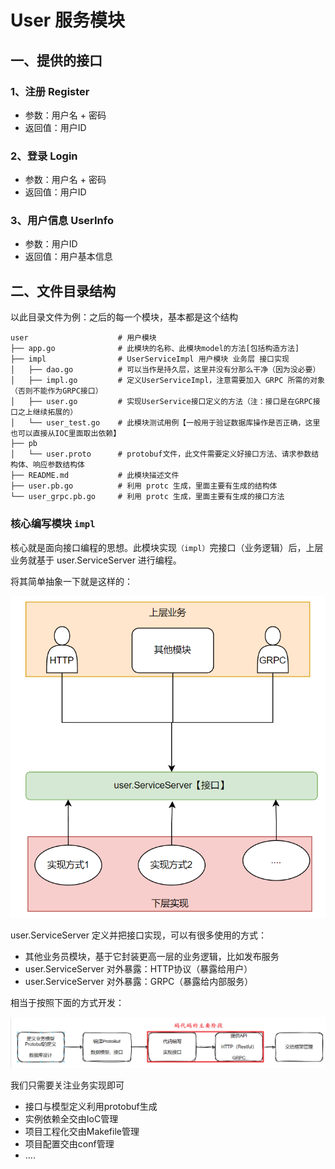 # User 服务模块

## 一、提供的接口
### 1、注册 Register
* 参数：用户名 + 密码
* 返回值：用户ID

### 2、登录 Login
* 参数：用户名 + 密码
* 返回值：用户ID


### 3、用户信息 UserInfo
* 参数：用户ID
* 返回值：用户基本信息


## 二、文件目录结构

以此目录文件为例：之后的每一个模块，基本都是这个结构

```
user                    # 用户模块
├── app.go              # 此模块的名称、此模块model的方法[包括构造方法]
├── impl                # UserServiceImpl 用户模块 业务层 接口实现
│   ├── dao.go          # 可以当作是持久层，这里并没有分那么干净（因为没必要）
│   ├── impl.go         # 定义UserServiceImpl，注意需要加入 GRPC 所需的对象（否则不能作为GRPC接口）
│   ├── user.go         # 实现UserService接口定义的方法（注：接口是在GRPC接口之上继续拓展的）
│   └── user_test.go    # 此模块测试用例【一般用于验证数据库操作是否正确，这里也可以直接从IOC里面取出依赖】
├── pb                  
│   └── user.proto      # protobuf文件，此文件需要定义好接口方法、请求参数结构体、响应参数结构体
├── README.md           # 此模块描述文件
├── user.pb.go          # 利用 protc 生成，里面主要有生成的结构体
└── user_grpc.pb.go     # 利用 protc 生成，里面主要有生成的接口方法
```

### 核心编写模块 `impl`

核心就是面向接口编程的思想。此模块实现`（impl）`完接口（业务逻辑）后，上层业务就基于 user.ServiceServer 进行编程。

将其简单抽象一下就是这样的：

![img.png](../../docs/static/image/user02-interface.png)

user.ServiceServer 定义并把接口实现，可以有很多使用的方式：

* 其他业务员模块，基于它封装更高一层的业务逻辑，比如发布服务
* user.ServiceServer 对外暴露：HTTP协议（暴露给用户）
* user.ServiceServer 对外暴露：GRPC（暴露给内部服务）

相当于按照下面的方式开发：

![img.png](../../docs/static/image/user01-flow.png)

我们只需要关注业务实现即可
+ 接口与模型定义利用protobuf生成
+ 实例依赖全交由IoC管理
+ 项目工程化交由Makefile管理
+ 项目配置交由conf管理
+ ....
